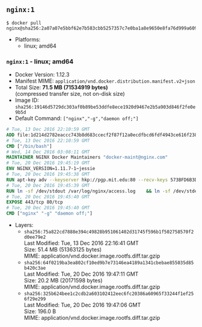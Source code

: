 ## `nginx:1`

```console
$ docker pull nginx@sha256:2a07a07e5bbf62e7b583cbb5257357c7e0ba1a8e9650e8fa76d999a60968530f
```

-	Platforms:
	-	linux; amd64

### `nginx:1` - linux; amd64

-	Docker Version: 1.12.3
-	Manifest MIME: `application/vnd.docker.distribution.manifest.v2+json`
-	Total Size: **71.5 MB (71534919 bytes)**  
	(compressed transfer size, not on-disk size)
-	Image ID: `sha256:19146d5729dc303af0b89be53ddfe8ece1920d9467e2b5a903d846f2fe0e9b5d`
-	Default Command: `["nginx","-g","daemon off;"]`

```dockerfile
# Tue, 13 Dec 2016 22:10:59 GMT
ADD file:1d214d2782eaccc743b8d683ccecf2f87f12a0ecdfbcd6fdf4943ce616f23870 in / 
# Tue, 13 Dec 2016 22:10:59 GMT
CMD ["/bin/bash"]
# Wed, 14 Dec 2016 03:08:11 GMT
MAINTAINER NGINX Docker Maintainers "docker-maint@nginx.com"
# Tue, 20 Dec 2016 19:45:19 GMT
ENV NGINX_VERSION=1.11.7-1~jessie
# Tue, 20 Dec 2016 19:45:38 GMT
RUN apt-key adv --keyserver hkp://pgp.mit.edu:80 --recv-keys 573BFD6B3D8FBC641079A6ABABF5BD827BD9BF62 	&& echo "deb http://nginx.org/packages/mainline/debian/ jessie nginx" >> /etc/apt/sources.list 	&& apt-get update 	&& apt-get install --no-install-recommends --no-install-suggests -y 						ca-certificates 						nginx=${NGINX_VERSION} 						nginx-module-xslt 						nginx-module-geoip 						nginx-module-image-filter 						nginx-module-perl 						nginx-module-njs 						gettext-base 	&& rm -rf /var/lib/apt/lists/*
# Tue, 20 Dec 2016 19:45:39 GMT
RUN ln -sf /dev/stdout /var/log/nginx/access.log 	&& ln -sf /dev/stderr /var/log/nginx/error.log
# Tue, 20 Dec 2016 19:45:40 GMT
EXPOSE 443/tcp 80/tcp
# Tue, 20 Dec 2016 19:45:40 GMT
CMD ["nginx" "-g" "daemon off;"]
```

-	Layers:
	-	`sha256:75a822cd7888e394c49828b951061402d31745f596b1f502758570f2d0ee79e2`  
		Last Modified: Tue, 13 Dec 2016 22:16:41 GMT  
		Size: 51.4 MB (51363125 bytes)  
		MIME: application/vnd.docker.image.rootfs.diff.tar.gzip
	-	`sha256:64f0219ba3ea802cf10ed9b7e73146ea4189a1341cbebae855035d85b420c3ae`  
		Last Modified: Tue, 20 Dec 2016 19:47:11 GMT  
		Size: 20.2 MB (20171598 bytes)  
		MIME: application/vnd.docker.image.rootfs.diff.tar.gzip
	-	`sha256:325b624bee1c2cdb2a603102412eec6fc20386a60965f33244f1ef256f29e299`  
		Last Modified: Tue, 20 Dec 2016 19:47:06 GMT  
		Size: 196.0 B  
		MIME: application/vnd.docker.image.rootfs.diff.tar.gzip
